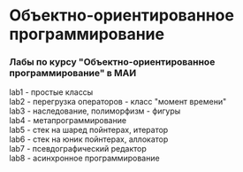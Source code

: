 # Объектно-ориентированное программирование
### Лабы по курсу "Объектно-ориентированное программирование" в МАИ

lab1 - простые классы  
lab2 - перегрузка операторов - класс "момент времени"  
lab3 - наследование, полиморфизм - фигуры  
lab4 - метапрограммирование  
lab5 - стек на шаред пойнтерах, итератор  
lab6 - стек на юник пойнтерах, аллокатор  
lab7 - псевдографический редактор  
lab8 - асинхронное программирование
